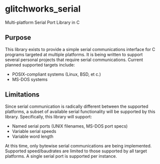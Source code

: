 glitchworks_serial
==================

Multi-platform Serial Port Library in C

Purpose
-------

This library exists to provide a simple serial communications interface for C programs targeted at multiple platforms. It is being written to support several personal projects that require serial communications. Current planned supported targets include:

* POSIX-compliant systems (Linux, BSD, et c.)
* MS-DOS systems

Limitations
-----------

Since serial communication is radically different between the supported platforms, a subset of available serial functionality will be supported by this library. Specifically, this library will support:

* Named serial ports (UNIX filenames, MS-DOS port specs)
* Variable serial speeds
* Variable word length

At this time, only bytewise serial communications are being implemented. Supported speed/baudrates are limited to those supported by all target platforms. A single serial port is supported per instance.

